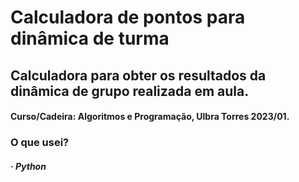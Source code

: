 # Calculadora de pontos para dinâmica de turma
## Calculadora para obter os resultados da dinâmica de grupo realizada em aula.
#### Curso/Cadeira: Algoritmos e Programação, Ulbra Torres 2023/01.

### O que usei?

##### · Python
